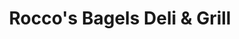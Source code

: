 ---
title: "Rocco's Bagels Deli & Grill"
url: /brooklyn/roccos-bagels-deli-and-grill/
shop: convenience
---